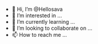 - 👋 Hi, I’m @Hellosava
- 👀 I’m interested in ...
- 🌱 I’m currently learning ...
- 💞️ I’m looking to collaborate on ...
- 📫 How to reach me ...

<!---
Hellosava/Hellosava is a ✨ special ✨ repository because its `README.md` (this file) appears on your GitHub profile.
You can click the Preview link to take a look at your changes.
--->
